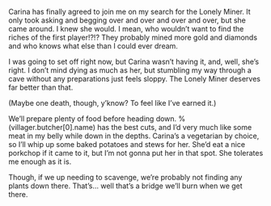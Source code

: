 Carina has finally agreed to join me on my search for the Lonely Miner. It only took asking and begging over and over and over and over, but she came around. I knew she would. I mean, who wouldn’t want to find the riches of the first player!?!? They probably mined more gold and diamonds and who knows what else than I could ever dream.

I was going to set off right now, but Carina wasn’t having it, and, well, she’s right. I don’t mind dying as much as her, but stumbling my way through a cave without any preparations just feels sloppy. The Lonely Miner deserves far better than that.


(Maybe one death, though,  y’know? To feel like I’ve earned it.)


We’ll prepare plenty of food before heading down. %(villager.butcher[0].name) has the best cuts, and I’d very much like some meat in my belly while down in the depths. Carina’s a vegetarian by choice, so I’ll whip up some baked potatoes and stews for her. She’d eat a nice porkchop if it came to it, but I’m not gonna put her in that spot. She tolerates me enough as it is.

Though, if we up needing to scavenge, we’re probably not finding any plants down there. That’s… well that’s a bridge we’ll burn when we get there.
